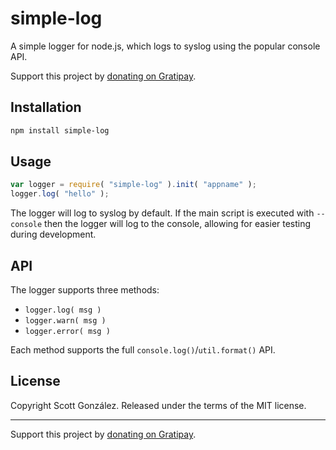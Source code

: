 # simple-log

A simple logger for node.js, which logs to syslog using the popular console API.

Support this project by [donating on Gratipay](https://gratipay.com/scottgonzalez/).

## Installation

```sh
npm install simple-log
```

## Usage

```js
var logger = require( "simple-log" ).init( "appname" );
logger.log( "hello" );
```

The logger will log to syslog by default. If the main script is executed with `--console` then the logger will log to the console, allowing for easier testing during development.

## API

The logger supports three methods:

* `logger.log( msg )`
* `logger.warn( msg )`
* `logger.error( msg )`

Each method supports the full `console.log()`/`util.format()` API.

## License

Copyright Scott González. Released under the terms of the MIT license.

---

Support this project by [donating on Gratipay](https://gratipay.com/scottgonzalez/).
